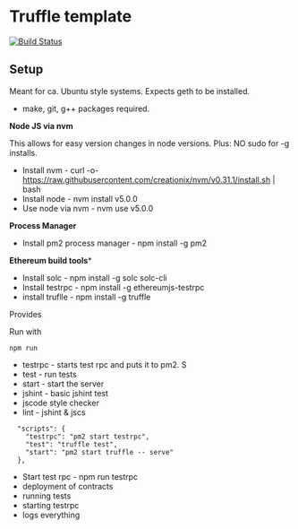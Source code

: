 # Truffle template

[![Build Status](https://travis-ci.org/Upchain/truffle-template.svg?branch=master)](https://travis-ci.org/Upchain/truffle-template)

## Setup

Meant for ca. Ubuntu style systems. Expects geth to be installed.
* make, git, g++ packages required.

**Node JS via nvm**

This allows for easy version changes in node versions. Plus: NO sudo for  -g installs.

* Install nvm - curl -o- https://raw.githubusercontent.com/creationix/nvm/v0.31.1/install.sh | bash
* Install node -  nvm install v5.0.0
* Use node via nvm - nvm use v5.0.0

**Process Manager**
* Install pm2 process manager - npm install -g pm2

**Ethereum build tools***
* Install solc - npm install -g solc solc-cli
* Install testrpc - npm install -g ethereumjs-testrpc
* install truflle - npm install -g truffle

Provides

Run with

```
npm run
```

* testrpc - starts test rpc and puts it to pm2. S
* test - run tests
* start - start the server
* jshint - basic jshint test
* jscode style checker
* lint - jshint & jscs

```
  "scripts": {
    "testrpc": "pm2 start testrpc",
    "test": "truffle test",
    "start": "pm2 start truffle -- serve"
  },
```

* Start test rpc - npm run testrpc
* deployment of contracts
* running tests
* starting testrpc
* logs everything
